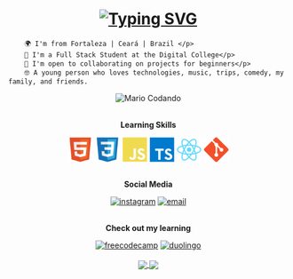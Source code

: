 <h1 align="center">
  <a href="https://git.io/typing-svg"><img src="https://readme-typing-svg.demolab.com?font=Poppins&weight=500&size=32&pause=1000&center=true&vCenter=true&random=false&width=435&lines=Hello%2C+I'm+Jo%C3%A3o+Vitor"     alt="Typing SVG" /></a>
</h1>

        🌍 I'm from Fortaleza | Ceará | Brazil </p>
        🧠 I'm a Full Stack Student at the Digital College</p>
        🤝 I'm open to collaborating on projects for beginners</p>
        🤓 A young person who loves technologies, music, trips, comedy, my family, and friends.

<div align="center">
<img src="https://user-images.githubusercontent.com/71903343/197866667-e931aa3b-b1c7-417c-b4de-e9405ab890a8.gif" alt="Mario Codando" width="600"/>
</div>
<br><div align="center">
  <p>
    <strong> Learning Skills </strong>
  </p>
</div> 
  
<div align="center" >
    <img align="center" alt="HTML" width="45"
       src="https://raw.githubusercontent.com/devicons/devicon/master/icons/html5/html5-original.svg">
    <img align="center" alt="CSS"  width="45" 
       src="https://raw.githubusercontent.com/devicons/devicon/master/icons/css3/css3-original.svg">
    <img align="center" alt="Js" width="45" 
       src="https://raw.githubusercontent.com/devicons/devicon/master/icons/javascript/javascript-plain.svg">
    <img align="center" alt="Ts" width="45" 
       src="https://raw.githubusercontent.com/devicons/devicon/master/icons/typescript/typescript-plain.svg">
  <img align="center" alt="React"  width="45"
       src="https://raw.githubusercontent.com/devicons/devicon/master/icons/react/react-original.svg">
  <img align="center" alt="git" width="45" 
       src="https://raw.githubusercontent.com/devicons/devicon/master/icons/git/git-original.svg">
</div><br>
  
<div align="center">
  <p><strong>Social Media</strong></p>
    <a href="https://www.instagram.com/_jotav29" target="_blank"><img src="https://img.shields.io/badge/-Instagram-%23E4405F?style=for-the-badge&logo=instagram&logoColor=white" alt ="instagram" target="_blank"></a>
  <a href="mailto:jvmnc232@gmail.com"><img src="https://img.shields.io/badge/-Gmail-%23333?style=for-the-badge&logo=gmail&logoColor=white" target="_blank" alt="email"></a>
 </div><br>
  
<div align="center">
  <p><strong>Check out my learning</strong></p>
 <a href="https://www.freecodecamp.org/joaovitorfarias"><img src="https://img.shields.io/badge/freecodecamp-27273D?style=for-the-badge&logo=freecodecamp&logoColor=white" target="_blank" alt="freecodecamp"></a>
  <a href="https://www.duolingo.com/profile/jotavfarias"><img src="https://img.shields.io/badge/Duolingo-58CC02?style=for-the-badge&logo=Duolingo&logoColor=white" target="_blank" alt="duolingo"></a>
</div><br>

<div align="center">  
<a href="https://github.com/anuraghazra/github-readme-stats">
  <img height=200 align="center" src="https://github-readme-stats.vercel.app/api?username=jv-farias&theme=tokyonight" />
</a>
<a href="https://github.com/anuraghazra/convoychat">
  <img height=200 align="center" src="https://github-readme-stats.vercel.app/api/top-langs?username=jv-farias&layout=compact&langs_count=8&card_width=320&theme=tokyonight" />
</a>
</div>  








